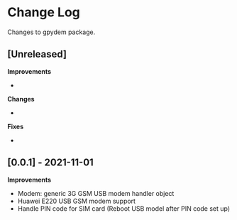 # Change Log

Changes to gpydem package.

## [Unreleased]

**Improvements**

 - 

**Changes**

 - 

**Fixes**

 - 

## [0.0.1] - 2021-11-01

**Improvements**

 - Modem: generic 3G GSM USB modem handler object
 - Huawei E220 USB GSM modem support
 - Handle PIN code for SIM card (Reboot USB model after PIN code set up)
